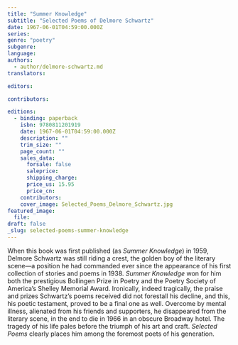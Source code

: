 ```yaml
---
title: "Summer Knowledge"
subtitle: "Selected Poems of Delmore Schwartz"
date: 1967-06-01T04:59:00.000Z
series:
genre: "poetry"
subgenre:
language:
authors:
  - author/delmore-schwartz.md
translators:

editors:

contributors:

editions:
  - binding: paperback
    isbn: 9780811201919
    date: 1967-06-01T04:59:00.000Z
    description: ""
    trim_size: ""
    page_count: ""
    sales_data:
      forsale: false
      saleprice:
      shipping_charge:
      price_us: 15.95
      price_cn:
    contributors:
    cover_image: Selected_Poems_Delmore_Schwartz.jpg
featured_image:
  file:
draft: false
_slug: selected-poems-summer-knowledge
---
```


When this book was first published (as _Summer Knowledge_) in 1959, Delmore Schwartz was still riding a crest, the golden boy of the literary scene––a position he had commanded ever since the appearance of his first collection of stories and poems in 1938. _Summer Knowledge_ won for him both the prestigious Bollingen Prize in Poetry and the Poetry Society of America’s Shelley Memorial Award. Ironically, indeed tragically, the praise and prizes Schwartz’s poems received did not forestall his decline, and this, his poetic testament, proved to be a final one as well. Overcome by mental illness, alienated from his friends and supporters, he disappeared from the literary scene, in the end to die in 1966 in an obscure Broadway hotel. The tragedy of his life pales before the triumph of his art and craft. _Selected Poems_ clearly places him among the foremost poets of his generation.

